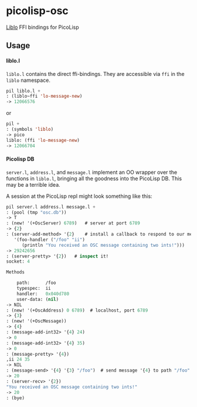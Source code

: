 # picolisp-osc
[Liblo](http://liblo.sourceforge.net/) FFI bindings for PicoLisp

## Usage

#### liblo.l
`liblo.l` contains the direct ffi-bindings. They are accessible via `ffi` in the `liblo` namespace.

```lisp
pil liblo.l +
: (liblo~ffi 'lo-message-new)
-> 12066576
```

or

```lisp 
pil +
: (symbols 'liblo)
-> pico
liblo: (ffi 'lo-message-new)
-> 12066704
``` 

#### Picolisp DB 
`server.l`, `address.l`, and `message.l` implement an OO wrapper over the functions in `liblo.l`, bringing all the goodness into the PicoLisp DB. This may be a terrible idea.

A session at the PicoLisp repl might look something like this:

```lisp
pil server.l address.l message.l +
: (pool (tmp "osc.db"))
-> T
: (new! '(+OscServer) 6789)   # server at port 6789
-> {2}
: (server-add-method> '{2}    # install a callback to respond to our message
   '(foo-handler ("/foo" "ii") 
      (println "You received an OSC message containing two ints!")))
-> 29242656
: (server-pretty> '{2})   # inspect it! 
socket: 4

Methods

    path:      /foo
    typespec:  ii
    handler:   0x040d780
    user-data: (nil)
-> NIL
: (new! '(+OscAddress) 0 6789)  # localhost, port 6789
-> {3}
: (new! '(+OscMessage))
-> {4}
: (message-add-int32> '{4} 24)
-> 0
: (message-add-int32> '{4} 35)
-> 0
: (message-pretty> '{4})
,ii 24 35
-> NIL
: (message-send> '{4} '{3} "/foo")  # send message '{4} to path "/foo" at address '{3}
-> 20
: (server-recv> '{2}) 
"You received an OSC message containing two ints!"
-> 20 
: (bye)
```
